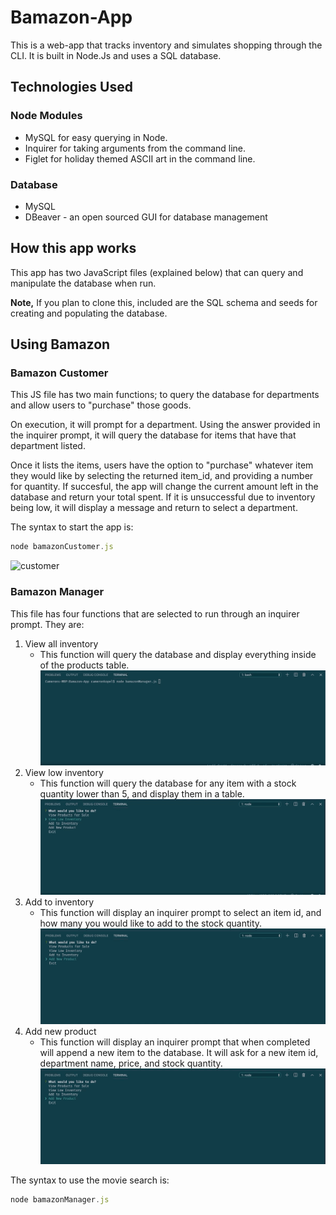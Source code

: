 # Bamazon-App

This is a web-app that tracks inventory and simulates shopping through the CLI. It is built in Node.Js and uses a SQL database.

## Technologies Used

  ### Node Modules

  - MySQL for easy querying in Node.
  - Inquirer for taking arguments from the command line.
  - Figlet for holiday themed ASCII art in the command line.

  ###  Database

  - MySQL
  - DBeaver - an open sourced GUI for database management


## How this app works

This app has two JavaScript files (explained below) that can query and manipulate the database when run. 

**Note,** If you plan to clone this, included are the SQL schema and seeds for creating and populating the database.


## Using Bamazon

### Bamazon Customer
This JS file has two main functions; to query the database for departments and allow users to "purchase" those goods.

On execution, it will prompt for a department. Using the answer provided in the inquirer prompt, it will query the database for items that have that department listed.

Once it lists the items, users have the option to "purchase" whatever item they would like by selecting the returned item_id, and providing a number for quantity. If succesful, the app will change the current amount left in the database and return your total spent. If it is unsuccessful due to inventory being low, it will display a message and return to select a department.

The syntax to start the app is:
```javascript
node bamazonCustomer.js
```

![customer](./gifs/customer.gif)

### Bamazon Manager

This file has four functions that are selected to run through an inquirer prompt. They are:

1. View all inventory
    - This function will query the database and display everything inside of the products table.
![view all](./gifs/viewAll.gif)
2. View low inventory
    - This function will query the database for any item with a stock quantity lower than 5, and display them in a table.
![view low](./gifs/viewLow.gif)
3. Add to inventory
    - This function will display an inquirer prompt to select an item id, and how many you would like to add to the stock quantity.
![add inv](./gifs/addInv.gif)
4. Add new product
    - This function will display an inquirer prompt that when completed will append a new item to the database. It will ask for a new item id, department name, price, and stock quantity.
![add new](./gifs/addNew.gif)


The syntax to use the movie search is: 
```javascript
node bamazonManager.js
```



